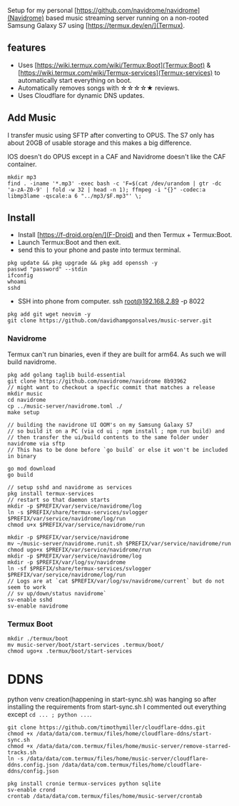 Setup for my personal [https://github.com/navidrome/navidrome](Navidrome) based music streaming server running on a non-rooted Samsung Galaxy S7 using [https://termux.dev/en/](Termux). 

## features
* Uses [https://wiki.termux.com/wiki/Termux:Boot](Termux:Boot) & [https://wiki.termux.com/wiki/Termux-services](Termux-services) to automatically start everything on boot.
* Automatically removes songs with ☆☆☆☆★ reviews.
* Uses Cloudflare for dynamic DNS updates.

## Add Music
I transfer music using SFTP after converting to OPUS. The S7 only has about 20GB of usable storage and this makes a big difference.

IOS doesn't do OPUS except in a CAF and Navidrome doesn't like the CAF container.
```
mkdir mp3
find . -iname '*.mp3' -exec bash -c 'F=$(cat /dev/urandom | gtr -dc 'a-zA-Z0-9' | fold -w 32 | head -n 1); ffmpeg -i "{}" -codec:a libmp3lame -qscale:a 6 "../mp3/$F.mp3"' \;
```

## Install
* Install [https://f-droid.org/en/](F-Droid) and then Termux + Termux:Boot.
* Launch Termux:Boot and then exit.
* send this to your phone and paste into termux terminal.
```
pkg update && pkg upgrade && pkg add openssh -y
passwd "password" --stdin
ifconfig
whoami
sshd
```
* SSH into phone from computer.
ssh root@192.168.2.89 -p 8022
```
pkg add git wget neovim -y
git clone https://github.com/davidhampgonsalves/music-server.git
```

### Navidrome
Termux can't run binaries, even if they are built for arm64. As such we will build navidrome.
```
pkg add golang taglib build-essential
git clone https://github.com/navidrome/navidrome 8b93962 
// might want to checkout a specfic commit that matches a release
mkdir music
cd navidrome
cp ../music-server/navidrome.toml ./
make setup

// building the navidrone UI OOM's on my Samsung Galaxy S7
// so build it on a PC (via cd ui ; npm install ; npm run build) and 
// then transfer the ui/build contents to the same folder under navidrome via sftp
// This has to be done before `go build` or else it won't be included in binary

go mod download
go build

// setup sshd and navidrome as services
pkg install termux-services
// restart so that daemon starts
mkdir -p $PREFIX/var/service/navidrome/log
ln -s $PREFIX/share/termux-services/svlogger $PREFIX/var/service/navidrome/log/run
chmod u+x $PREFIX/var/service/navidrome/run

mkdir -p $PREFIX/var/service/navidrome
mv ~/music-server/navidrome.runit.sh $PREFIX/var/service/navidrome/run
chmod ugo+x $PREFIX/var/service/navidrome/run
mkdir -p $PREFIX/var/service/navidrome/log
mkdir -p $PREFIX/var/log/sv/navidrome
ln -sf $PREFIX/share/termux-services/svlogger $PREFIX/var/service/navidrome/log/run
// Logs are at `cat $PREFIX/var/log/sv/navidrome/current` but do not seem to work
// sv up/down/status navidrome`
sv-enable sshd
sv-enable navidrome
```

### Termux Boot
```
mkdir ./termux/boot
mv music-server/boot/start-services .termux/boot/
chmod ugo+x .termux/boot/start-services
```

# DDNS
python venv creation(happening in start-sync.sh) was hanging so after installing the requirements from start-sync.sh I commented out everything except `cd ... ; python ...`.
```
git clone https://github.com/timothymiller/cloudflare-ddns.git
chmod +x /data/data/com.termux/files/home/cloudflare-ddns/start-sync.sh
chmod +x /data/data/com.termux/files/home/music-server/remove-starred-tracks.sh
ln -s /data/data/com.termux/files/home/music-server/cloudflare-ddns.config.json /data/data/com.termux/files/home/cloudflare-ddns/config.json

pkg install cronie termux-services python sqlite
sv-enable crond
crontab /data/data/com.termux/files/home/music-server/crontab
```